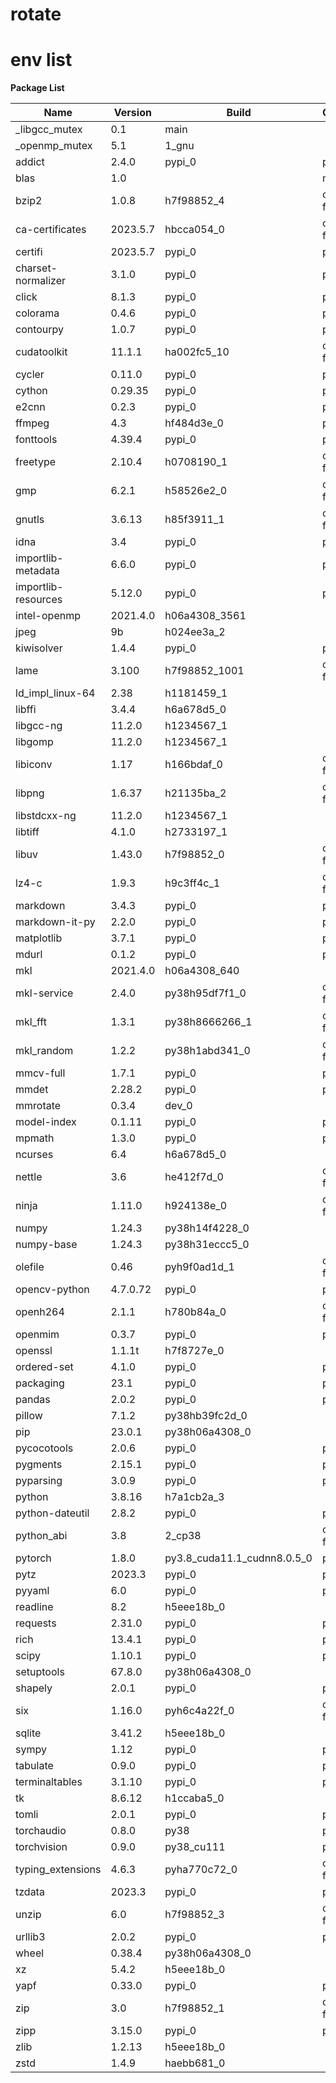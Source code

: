 # rotate

# env list

**Package List**

| Name                  | Version    | Build          | Channel     |
|-----------------------|------------|----------------|-------------|
| _libgcc_mutex         | 0.1        | main           |             |
| _openmp_mutex         | 5.1        | 1_gnu          |             |
| addict                | 2.4.0      | pypi_0         | pypi        |
| blas                  | 1.0        |                | mkl         |
| bzip2                 | 1.0.8      | h7f98852_4     | conda-forge |
| ca-certificates       | 2023.5.7   | hbcca054_0     | conda-forge |
| certifi               | 2023.5.7   | pypi_0         | pypi        |
| charset-normalizer    | 3.1.0      | pypi_0         | pypi        |
| click                 | 8.1.3      | pypi_0         | pypi        |
| colorama              | 0.4.6      | pypi_0         | pypi        |
| contourpy             | 1.0.7      | pypi_0         | pypi        |
| cudatoolkit           | 11.1.1     | ha002fc5_10    | conda-forge |
| cycler                | 0.11.0     | pypi_0         | pypi        |
| cython                | 0.29.35    | pypi_0         | pypi        |
| e2cnn                 | 0.2.3      | pypi_0         | pypi        |
| ffmpeg                | 4.3        | hf484d3e_0     | pytorch     |
| fonttools             | 4.39.4     | pypi_0         | pypi        |
| freetype              | 2.10.4     | h0708190_1     | conda-forge |
| gmp                   | 6.2.1      | h58526e2_0     | conda-forge |
| gnutls                | 3.6.13     | h85f3911_1     | conda-forge |
| idna                  | 3.4        | pypi_0         | pypi        |
| importlib-metadata    | 6.6.0      | pypi_0         | pypi        |
| importlib-resources   | 5.12.0     | pypi_0         | pypi        |
| intel-openmp          | 2021.4.0   | h06a4308_3561  |             |
| jpeg                  | 9b         | h024ee3a_2     |             |
| kiwisolver            | 1.4.4      | pypi_0         | pypi        |
| lame                  | 3.100      | h7f98852_1001  | conda-forge |
| ld_impl_linux-64      | 2.38       | h1181459_1     |             |
| libffi                | 3.4.4      | h6a678d5_0     |             |
| libgcc-ng             | 11.2.0     | h1234567_1     |             |
| libgomp               | 11.2.0     | h1234567_1     |             |
| libiconv              | 1.17       | h166bdaf_0     | conda-forge |
| libpng                | 1.6.37     | h21135ba_2     | conda-forge |
| libstdcxx-ng          | 11.2.0     | h1234567_1     |             |
| libtiff               | 4.1.0      | h2733197_1     |             |
| libuv                 | 1.43.0     | h7f98852_0     | conda-forge |
| lz4-c                 | 1.9.3      | h9c3ff4c_1     | conda-forge |
| markdown              | 3.4.3      | pypi_0         | pypi        |
| markdown-it-py        | 2.2.0      | pypi_0         | pypi        |
| matplotlib          | 3.7.1          | pypi_0        | pypi         |
| mdurl               | 0.1.2          | pypi_0        | pypi         |
| mkl                 | 2021.4.0       | h06a4308_640  |              |
| mkl-service         | 2.4.0          | py38h95df7f1_0| conda-forge  |
| mkl_fft             | 1.3.1          | py38h8666266_1| conda-forge  |
| mkl_random          | 1.2.2          | py38h1abd341_0| conda-forge  |
| mmcv-full           | 1.7.1          | pypi_0        | pypi         |
| mmdet               | 2.28.2         | pypi_0        | pypi         |
| mmrotate            | 0.3.4          | dev_0         | <develop>    |
| model-index         | 0.1.11         | pypi_0        | pypi         |
| mpmath              | 1.3.0          | pypi_0        | pypi         |
| ncurses             | 6.4            | h6a678d5_0    |              |
| nettle              | 3.6            | he412f7d_0    | conda-forge  |
| ninja               | 1.11.0         | h924138e_0    | conda-forge  |
| numpy               | 1.24.3         | py38h14f4228_0|              |
| numpy-base          | 1.24.3         | py38h31eccc5_0|              |
| olefile             | 0.46           | pyh9f0ad1d_1  | conda-forge  |
| opencv-python       | 4.7.0.72       | pypi_0        | pypi         |
| openh264            | 2.1.1          | h780b84a_0    | conda-forge  |
| openmim             | 0.3.7          | pypi_0        | pypi         |
| openssl             | 1.1.1t         | h7f8727e_0    |              |
| ordered-set         | 4.1.0          | pypi_0        | pypi         |
| packaging           | 23.1           | pypi_0        | pypi         |
| pandas              | 2.0.2          | pypi_0        | pypi         |
| pillow              | 7.1.2          | py38hb39fc2d_0|              |
| pip                 | 23.0.1         | py38h06a4308_0|              |
| pycocotools         | 2.0.6          | pypi_0        | pypi         |
| pygments            | 2.15.1         | pypi_0        | pypi         |
| pyparsing           | 3.0.9          | pypi_0        | pypi         |
| python              | 3.8.16         | h7a1cb2a_3    |              |
| python-dateutil     | 2.8.2          | pypi_0        | pypi         |
| python_abi          | 3.8            | 2_cp38        | conda-forge  |
| pytorch             | 1.8.0          | py3.8_cuda11.1_cudnn8.0.5_0 | pytorch |
| pytz                | 2023.3         | pypi_0        | pypi         |
| pyyaml              | 6.0            | pypi_0        | pypi         |
| readline            | 8.2            | h5eee18b_0    |              |
| requests            | 2.31.0         | pypi_0        | pypi         |
| rich                | 13.4.1         | pypi_0        | pypi         |
| scipy               | 1.10.1         | pypi_0        | pypi         |
| setuptools          | 67.8.0         | py38h06a4308_0|              |
| shapely             | 2.0.1          | pypi_0        | pypi         |
| six                 | 1.16.0         | pyh6c4a22f_0  | conda-forge  |
| sqlite              | 3.41.2         | h5eee18b_0    |              |
| sympy               | 1.12           | pypi_0        | pypi         |
| tabulate            | 0.9.0          | pypi_0        | pypi         |
| terminaltables      | 3.1.10         | pypi_0        | pypi         |
| tk                  | 8.6.12         | h1ccaba5_0    |              |
| tomli               | 2.0.1          | pypi_0        | pypi         |
| torchaudio          | 0.8.0          | py38          | pytorch      |
| torchvision         | 0.9.0          | py38_cu111    | pytorch      |
| typing_extensions   | 4.6.3          | pyha770c72_0  | conda-forge  |
| tzdata              | 2023.3         | pypi_0        | pypi         |
| unzip               | 6.0            | h7f98852_3    | conda-forge  |
| urllib3             | 2.0.2          | pypi_0        | pypi         |
| wheel               | 0.38.4         | py38h06a4308_0|              |
| xz                  | 5.4.2          | h5eee18b_0    |              |
| yapf                | 0.33.0         | pypi_0        | pypi         |
| zip                 | 3.0            | h7f98852_1    | conda-forge  |
| zipp                | 3.15.0         | pypi_0        | pypi         |
| zlib                | 1.2.13         | h5eee18b_0    |              |
| zstd                | 1.4.9          | haebb681_0    |              |
